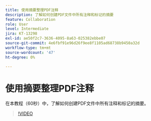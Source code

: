 ```yaml
---
title: 使用摘要整理PDF注释
description: 了解如何创建PDF文件中所有注释和标记的摘要
feature: Collaboration
role: User
level: Intermediate
jira: KT-13298
exl-id: ae50f2c7-3636-4095-8a63-025382ebbe07
source-git-commit: 4e6fbf91e96d26f9ee8f1105ad68738b9450a32d
workflow-type: tm+mt
source-wordcount: '47'
ht-degree: 0%

---
```


# 使用摘要整理PDF注释

在本教程（60秒）中，了解如何创建PDF文件中所有注释和标记的摘要。

>[!VIDEO](https://video.tv.adobe.com/v/3409907?quality=12&learn=on&hidetitle=true)
